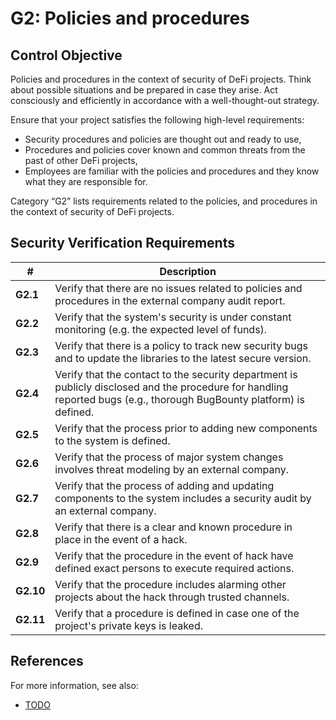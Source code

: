 # G2: Policies and procedures

## Control Objective

Policies and procedures in the context of security of DeFi projects.
Think about possible situations and be prepared in case they arise. Act consciously and efficiently in accordance with a well-thought-out strategy.

Ensure that your project satisfies the following high-level requirements:
* Security procedures and policies are thought out and ready to use,
* Procedures and policies cover known and common threats from the past of other DeFi projects,
* Employees are familiar with the policies and procedures and they know what they are responsible for.

Category “G2” lists requirements related to the policies, and procedures in the context of security of DeFi projects.

## Security Verification Requirements

| # | Description |
| --- | --- |
| **G2.1** | Verify that there are no issues related to policies and procedures in the external company audit report. |
| **G2.2** | Verify that the system's security is under constant monitoring (e.g. the expected level of funds). |
| **G2.3** | Verify that there is a policy to track new security bugs and to update the libraries to the latest secure version. |
| **G2.4** | Verify that the contact to the security department is publicly disclosed and the procedure for handling reported bugs (e.g., thorough BugBounty platform) is defined. |
| **G2.5** | Verify that the process prior to adding new components to the system is defined. |
| **G2.6** | Verify that the process of major system changes involves threat modeling by an external company. |
| **G2.7** | Verify that the process of adding and updating components to the system includes a security audit by an external company. |
| **G2.8** | Verify that there is a clear and known procedure in place in the event of a hack. |
| **G2.9** | Verify that the procedure in the event of hack have defined exact persons to execute required actions. |
| **G2.10** | Verify that the procedure includes alarming other projects about the hack through trusted channels. |
| **G2.11** | Verify that a procedure is defined in case one of the project's private keys is leaked. |

## References

For more information, see also:

* [TODO](https://www.youtube.com/watch?v=IwR4PAmRhhg&list=PL-lO2xrptAtav4SZgCdDkVxChWhVU3kmP&index=18)
